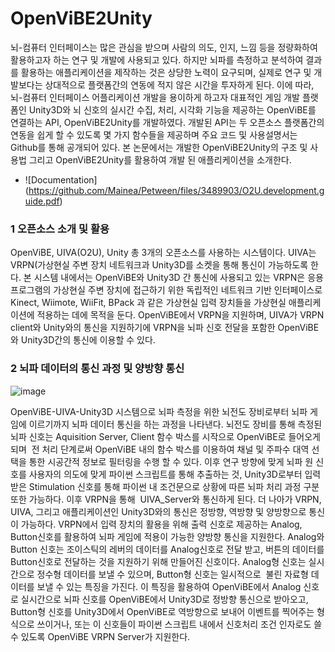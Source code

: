 # OpenViBE2Unity

뇌-컴퓨터 인터페이스는 많은 관심을 받으며 사람의 의도, 인지, 느낌 등을 정량화하여 활용하고자 하는 연구 및 개발에 사용되고 있다. 하지만 뇌파를 측정하고 분석하여 결과를 활용하는 애플리케이션을 제작하는 것은 상당한 노력이 요구되며, 실제로 연구 및 개발보다는 상대적으로 플랫폼간의 연동에 적지 않은 시간을 투자하게 된다. 이에 따라, 뇌-컴퓨터 인터페이스 어플리케이션 개발을 용이하게 하고자 대표적인 게임 개발 플랫폼인 Unity3D와 뇌 신호의 실시간 수집, 처리, 시각화 기능을 제공하는 OpenViBE를 연결하는 API, OpenViBE2Unity를 개발하였다. 개발된 API는 두 오픈소스 플랫폼간의 연동을 쉽게 할 수 있도록 몇 가지 함수들을 제공하며 주요 코드 및 사용설명서는 Github를 통해 공개되어 있다. 본 논문에서는 개발한 OpenViBE2Unity의 구조 및 사용법 그리고 OpenViBE2Unity를 활용하여 개발 된 애플리케이션을 소개한다.


- ![Documentation] (https://github.com/Mainea/Petween/files/3489903/O2U.development.guide.pdf)


### 1 오픈소스 소개 및 활용
OpenViBE, UIVA(O2U), Unity 총 3개의 오픈소스를 사용하는 시스템이다. UIVA는 VRPN(가상현실 주변 장치 네트워크과 Unity3D를 소켓을 통해 통신이 가능하도록 한다. 본 시스템 내에서는 OpenViBE와 Unity3D 간 통신에 사용되고 있는 VRPN은 응용 프로그램의 가상현실 주변 장치에 접근하기 위한 독립적인 네트워크 기반 인터페이스로 Kinect, Wiimote, WiiFit, BPack 과 같은 가상현실 입력 장치들을 가상현실 애플리케이션에 적용하는 데에 목적을 둔다. OpenViBE에서 VRPN을 지원하며, UIVA가 VRPN client와 Unity와의 통신을 지원하기에 VRPN을 뇌파 신호 전달을 포함한 OpenViBE와 Unity3D간의 통신에 이용할 수 있다.

### 2 뇌파 데이터의 통신 과정 및 양방향 통신
![image](https://user-images.githubusercontent.com/30457077/62833264-c04dd580-bc76-11e9-9384-9f815c5d81de.png)

  OpenViBE-UIVA-Unity3D 시스템으로 뇌파 측정을 위한 뇌전도 장비로부터 뇌파 게임에 이르기까지 뇌파 데이터 통신을 하는 과정을 나타낸다. 뇌전도 장비를 통해 측정된 뇌파 신호는 Aquisition Server, Client 함수 박스를 시작으로 OpenViBE로 들어오게 되며  전 처리 단계로써 OpenViBE 내의 함수 박스를 이용하여 채널 및 주파수 대역 선택을 통한 시공간적 정보로 필터링을 수행 할 수 있다. 이후 연구 방향에 맞게 뇌파 원 신호를 사용자의 의도에 맞게 파이썬 스크립트를 통해 추출하는 것, Unity3D로부터 입력 받은 Stimulation 신호를 통해 파이썬 내 조건문으로 상황에 따른 뇌파 처리 과정 구분 또한 가능하다. 이후 VRPN을 통해  UIVA_Server와 통신하게 된다. 더 나아가 VRPN, UIVA, 그리고 애플리케이션인 Unity3D와의 통신은 정방향, 역방향 및 양방향으로 통신이 가능하다. VRPN에서 입력 장치의 활용을 위해 출력 신호로 제공하는 Analog, Button신호를 활용하여 뇌파 게임에 적용이 가능한 양방향 통신을 지원한다. Analog와 Button 신호는 조이스틱의 레버의 데이터를 Analog신호로 전달 받고, 버튼의 데이터를 Button신호로 전달하는 것을 지원하기 위해 만들어진 신호이다. Analog형 신호는 실시간으로 정수형 데이터를 보낼 수 있으며, Button형 신호는 일시적으로  불린 자료형 데이터를 보낼 수 있는 특징을 가진다. 이 특징을 활용하여 OpenViBE에서 Analog 신호로 실시간으로 뇌파 신호를 OpenViBE에서 Unity3D로 정방향 통신으로 받아오고, Button형 신호를 Unity3D에서 OpenViBE로 역방향으로 보내어 이벤트를 찍어주는 형식으로 쓰이거나, 또는 이 신호들이 파이썬 스크립트 내에서 신호처리 조건 인자로도 쓸 수 있도록 OpenViBE VRPN Server가 지원한다.
